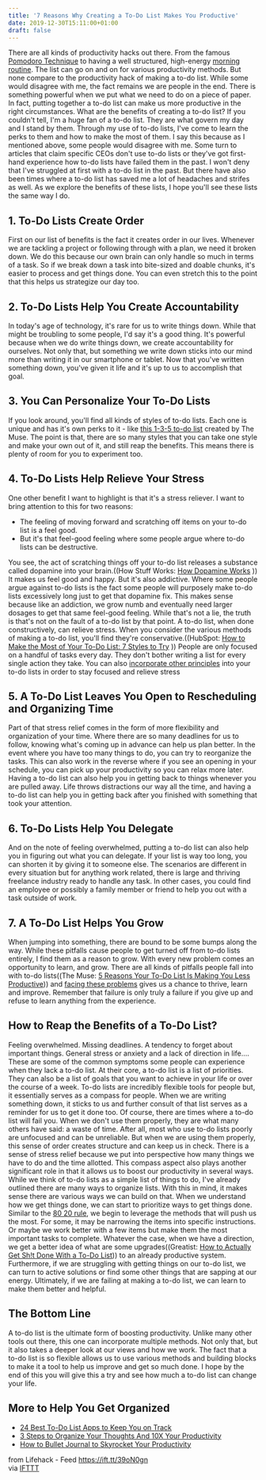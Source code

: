 ```yaml
---
title: '7 Reasons Why Creating a To-Do List Makes You Productive'
date: 2019-12-30T15:11:00+01:00
draft: false
---
```


There are all kinds of productivity hacks out there. From the famous [Pomodoro Technique](https://www.lifehack.org/articles/productivity/the-pomodoro-technique-is-it-right-for-you.html) to having a well structured, high-energy [morning routine](https://www.lifehack.org/768258/morning-routine-to-make-your-day). The list can go on and on for various productivity methods. But none compare to the productivity hack of making a to-do list. While some would disagree with me, the fact remains we are people in the end. There is something powerful when we put what we need to do on a piece of paper. In fact, putting together a to-do list can make us more productive in the right circumstances. What are the benefits of creating a to-do list? If you couldn't tell, I'm a huge fan of a to-do list. They are what govern my day and I stand by them. Through my use of to-do lists, I've come to learn the perks to them and how to make the most of them. I say this because as I mentioned above, some people would disagree with me. Some turn to articles that claim specific CEOs don't use to-do lists or they've got first-hand experience how to-do lists have failed them in the past. I won't deny that I've struggled at first with a to-do list in the past. But there have also been times where a to-do list has saved me a lot of headaches and strifes as well. As we explore the benefits of these lists, I hope you'll see these lists the same way I do.

1\. To-Do Lists Create Order
----------------------------

First on our list of benefits is the fact it creates order in our lives. Whenever we are tackling a project or following through with a plan, we need it broken down. We do this because our own brain can only handle so much in terms of a task. So if we break down a task into bite-sized and doable chunks, it's easier to process and get things done. You can even stretch this to the point that this helps us strategize our day too.

2\. To-Do Lists Help You Create Accountability
----------------------------------------------

In today's age of technology, it's rare for us to write things down. While that might be troubling to some people, I'd say it's a good thing. It's powerful because when we do write things down, we create accountability for ourselves. Not only that, but something we write down sticks into our mind more than writing it in our smartphone or tablet. Now that you've written something down, you've given it life and it's up to us to accomplish that goal.

3\. You Can Personalize Your To-Do Lists
----------------------------------------

If you look around, you'll find all kinds of styles of to-do lists. Each one is unique and has it's own perks to it - like [this 1-3-5 to-do list](https://docs.google.com/document/d/1Qxcc-LbN8wB8IuQ4bFMgbwSq3ErYvzppJQa09yRL2W0/edit?usp=sharing) created by The Muse. The point is that, there are so many styles that you can take one style and make your own out of it, and still reap the benefits. This means there is plenty of room for you to experiment too.

4\. To-Do Lists Help Relieve Your Stress
----------------------------------------

One other benefit I want to highlight is that it's a stress reliever. I want to bring attention to this for two reasons:

*   The feeling of moving forward and scratching off items on your to-do list is a feel good.
*   But it's that feel-good feeling where some people argue where to-do lists can be destructive.

You see, the act of scratching things off your to-do list releases a substance called dopamine into your brain.((How Stuff Works: [How Dopamine Works](https://science.howstuffworks.com/life/inside-the-mind/human-brain/dopamine.htm) )) It makes us feel good and happy. But it's also addictive. Where some people argue against to-do lists is the fact some people will purposely make to-do lists excessively long just to get that dopamine fix. This makes sense because like an addiction, we grow numb and eventually need larger dosages to get that same feel-good feeling. While that's not a lie, the truth is that's not on the fault of a to-do list by that point. A to-do list, when done constructively, can relieve stress. When you consider the various methods of making a to-do list, you'll find they're conservative.((HubSpot: [How to Make the Most of Your To-Do List: 7 Styles to Try](https://blog.hubspot.com/marketing/organize-to-do-list) )) People are only focused on a handful of tasks every day. They don't bother writing a list for every single action they take. You can also [incorporate other principles](https://www.lifehack.org/articles/productivity/why-to-do-lists-dont-work-and-done-lists-do.html) into your to-do lists in order to stay focused and relieve stress

5\. A To-Do List Leaves You Open to Rescheduling and Organizing Time
--------------------------------------------------------------------

Part of that stress relief comes in the form of more flexibility and organization of your time. Where there are so many deadlines for us to follow, knowing what's coming up in advance can help us plan better. In the event where you have too many things to do, you can try to reorganize the tasks. This can also work in the reverse where if you see an opening in your schedule, you can pick up your productivity so you can relax more later. Having a to-do list can also help you in getting back to things whenever you are pulled away. Life throws distractions our way all the time, and having a to-do list can help you in getting back after you finished with something that took your attention.

6\. To-Do Lists Help You Delegate
---------------------------------

And on the note of feeling overwhelmed, putting a to-do list can also help you in figuring out what you can delegate. If your list is way too long, you can shorten it by giving it to someone else. The scenarios are different in every situation but for anything work related, there is large and thriving freelance industry ready to handle any task. In other cases, you could find an employee or possibly a family member or friend to help you out with a task outside of work.

7\. A To-Do List Helps You Grow
-------------------------------

When jumping into something, there are bound to be some bumps along the way. While these pitfalls cause people to get turned off from to-do lists entirely, I find them as a reason to grow. With every new problem comes an opportunity to learn, and grow. There are all kinds of pitfalls people fall into with to-do lists((The Muse: [5 Reasons Your To-Do List Is Making You Less Productive](https://www.themuse.com/advice/5-reasons-your-todo-list-is-making-you-less-productive))) and [facing these problems](https://www.lifehack.org/articles/productivity/are-you-making-this-major-daily-to-do-list-mistake.html) gives us a chance to thrive, learn and improve. Remember that failure is only truly a failure if you give up and refuse to learn anything from the experience.

How to Reap the Benefits of a To-Do List?
-----------------------------------------

Feeling overwhelmed. Missing deadlines. A tendency to forget about important things. General stress or anxiety and a lack of direction in life.... These are some of the common symptoms some people can experience when they lack a to-do list. At their core, a to-do list is a list of priorities. They can also be a list of goals that you want to achieve in your life or over the course of a week. To-do lists are incredibly flexible tools for people but, it essentially serves as a compass for people. When we are writing something down, it sticks to us and further consult of that list serves as a reminder for us to get it done too. Of course, there are times where a to-do list will fail you. When we don't use them properly, they are what many others have said: a waste of time. After all, most who use to-do lists poorly are unfocused and can be unreliable. But when we are using them properly, this sense of order creates structure and can keep us in check. There is a sense of stress relief because we put into perspective how many things we have to do and the time allotted. This compass aspect also plays another significant role in that it allows us to boost our productivity in several ways. While we think of to-do lists as a simple list of things to do, I've already outlined there are many ways to organize lists. With this in mind, it makes sense there are various ways we can build on that. When we understand how we get things done, we can start to prioritize ways to get things done. Similar to the [80 20 rule](https://www.lifehack.org/840576/what-is-the-80-20-rule), we begin to leverage the methods that will push us the most. For some, it may be narrowing the items into specific instructions. Or maybe we work better with a few items but make them the most important tasks to complete. Whatever the case, when we have a direction, we get a better idea of what are some upgrades((Greatist: [How to Actually Get Sh!t Done With a To-Do List](https://greatist.com/happiness/make-a-to-do-list-get-shit-done#1))) to an already productive system. Furthermore, if we are struggling with getting things on our to-do list, we can turn to active solutions or find some other things that are sapping at our energy. Ultimately, if we are failing at making a to-do list, we can learn to make them better and helpful.

The Bottom Line
---------------

A to-do list is the ultimate form of boosting productivity. Unlike many other tools out there, this one can incorporate multiple methods. Not only that, but it also takes a deeper look at our views and how we work. The fact that a to-do list is so flexible allows us to use various methods and building blocks to make it a tool to help us improve and get so much done. I hope by the end of this you will give this a try and see how much a to-do list can change your life.

More to Help You Get Organized
------------------------------

*   [24 Best To-Do List Apps to Keep You on Track](https://www.lifehack.org/789835/todo-list-apps)
*   [3 Steps to Organize Your Thoughts And 10X Your Productivity](https://www.lifehack.org/articles/productivity/how-to-organize-your-brain-for-better-productivity.html)
*   [How to Bullet Journal to Skyrocket Your Productivity](https://www.lifehack.org/794663/how-to-bullet-journal)

  
  
from Lifehack - Feed https://ift.tt/39oN0gn  
via [IFTTT](https://ifttt.com/?ref=da&site=blogger)